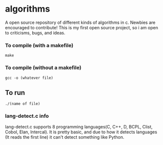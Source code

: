 # algorithms
A open source repository of different kinds of algorithms in c. Newbies are encouraged to contribute!
This is my first open source project, so i am open to criticisms, bugs, and ideas.


### To compile  (with a makefile)
`make`
### To compile (without a makefile)
`gcc -o (whatever file)`

## To run
`./(name of file)`


### lang-detect.c info
lang-detect.c supports 8 programming languages(C, C++, D, BCPL, Clist, Cobol, Elan, Intercal). It is pretty basic, and due to how it detects languages
(It reads the first line) it can't detect something like Python.
